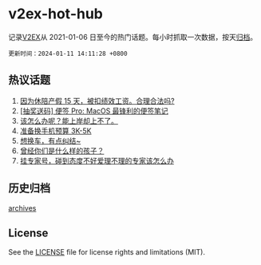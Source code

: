 # v2ex-hot-hub

 记录[V2EX](https://www.v2ex.com/)从 2021-01-06 日至今的热门话题。每小时抓取一次数据，按天[归档](archives)。

`更新时间：2024-01-11 14:11:28 +0800`

## 热议话题

1. [因为休陪产假 15 天，被扣绩效工资。合理合法吗?](https://www.v2ex.com/t/1007682)
1. [[抽奖送码] 便签 Pro: MacOS 最锋利的便签笔记](https://www.v2ex.com/t/1007492)
1. [该怎么办呢？能上岸却上不了。](https://www.v2ex.com/t/1007481)
1. [准备换手机预算 3K-5K](https://www.v2ex.com/t/1007704)
1. [想换车，有点纠结~](https://www.v2ex.com/t/1007521)
1. [曾经你们是什么样的孩子？](https://www.v2ex.com/t/1007701)
1. [挂专家号，碰到态度不好爱理不理的专家该怎么办](https://www.v2ex.com/t/1007712)

## 历史归档

[archives](archives)

## License

See the [LICENSE](LICENSE) file for license rights and limitations (MIT).
